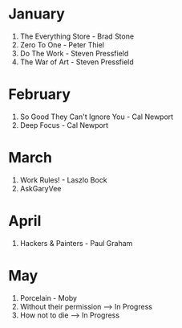 # January 

1. The Everything Store - Brad Stone
2. Zero To One - Peter Thiel
3. Do The Work - Steven Pressfield
4. The War of Art - Steven Pressfield

# February 

1. So Good They Can't Ignore You - Cal Newport
2. Deep Focus - Cal Newport 

# March

1. Work Rules! - Laszlo Bock 
3. AskGaryVee 

# April 

1. Hackers & Painters - Paul Graham 

# May 

1. Porcelain - Moby 
2. Without their permission --> In Progress
3. How not to die --> In Progress


